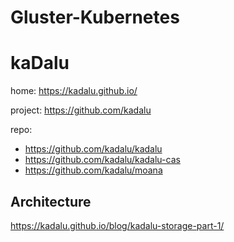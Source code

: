 # Gluster-Kubernetes
# kaDalu
home: https://kadalu.github.io/

project: https://github.com/kadalu

repo:
- https://github.com/kadalu/kadalu
- https://github.com/kadalu/kadalu-cas
- https://github.com/kadalu/moana

## Architecture
https://kadalu.github.io/blog/kadalu-storage-part-1/
